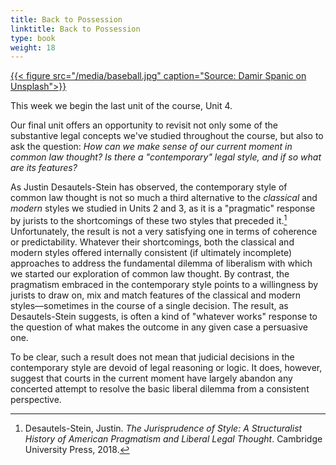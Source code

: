 ```yaml
---
title: Back to Possession
linktitle: Back to Possession
type: book
weight: 18
---
```



[{{< figure src="/media/baseball.jpg" caption="Source: Damir Spanic on Unsplash">}}](https://unsplash.com/photos/nRd4uayGSK8)

This week we begin the last unit of the course, Unit 4. 

Our final unit offers an opportunity to revisit not only some of the substantive legal concepts we've studied throughout the course, but also to ask the question: *How can we make sense of our current moment in common law thought? Is there a "contemporary" legal style, and if so what are its features?*

As Justin Desautels-Stein has observed, the contemporary style of common law thought is not so much a third alternative to the *classical* and *modern* styles we studied in Units 2 and 3, as it is a "pragmatic" response by jurists to the shortcomings of these two styles that preceded it.[^stein2018] Unfortunately, the result is not a very satisfying one in terms of coherence or predictability. Whatever their shortcomings, both the classical and modern styles offered internally consistent (if ultimately incomplete) approaches to address the fundamental dilemma of liberalism with which we started our exploration of common law thought. By contrast, the pragmatism embraced in the contemporary style points to a willingness by jurists to draw on, mix and match features of the classical and modern styles—sometimes in the course of a single decision. The result, as Desautels-Stein suggests, is often a kind of "whatever works" response to the question of what makes the outcome in any given case a persuasive one. 

To be clear, such a result does not mean that judicial decisions in the contemporary style are devoid of legal reasoning or logic. It does, however, suggest that courts in the current moment have largely abandon any concerted attempt to resolve the basic liberal dilemma from a consistent perspective.

[^stein2018]: Desautels-Stein, Justin. *The Jurisprudence of Style: A Structuralist History of American Pragmatism and Liberal Legal Thought*. Cambridge University Press, 2018.
